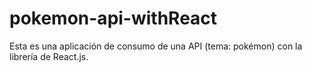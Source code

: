 # pokemon-api-withReact
Esta es una aplicación de consumo de una API (tema: pokémon) con la librería de React.js.
